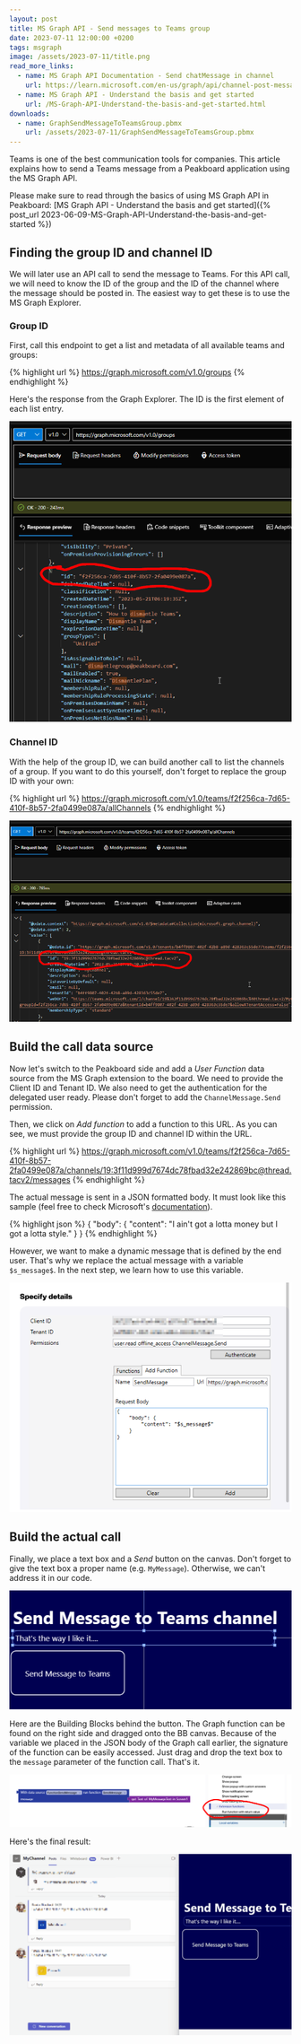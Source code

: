 ```yaml
---
layout: post
title: MS Graph API - Send messages to Teams group
date: 2023-07-11 12:00:00 +0200
tags: msgraph
image: /assets/2023-07-11/title.png
read_more_links:
  - name: MS Graph API Documentation - Send chatMessage in channel
    url: https://learn.microsoft.com/en-us/graph/api/channel-post-messages?view=graph-rest-1.0&tabs=http
  - name: MS Graph API - Understand the basis and get started
    url: /MS-Graph-API-Understand-the-basis-and-get-started.html
downloads:
  - name: GraphSendMessageToTeamsGroup.pbmx
    url: /assets/2023-07-11/GraphSendMessageToTeamsGroup.pbmx
---
```

Teams is one of the best communication tools for companies. This article explains how to send a Teams message from a Peakboard application using the MS Graph API.

Please make sure to read through the basics of using MS Graph API in Peakboard: [MS Graph API - Understand the basis and get started]({% post_url 2023-06-09-MS-Graph-API-Understand-the-basis-and-get-started %})

## Finding the group ID and channel ID

We will later use an API call to send the message to Teams. For this API call, we will need to know the ID of the group and the ID of the channel where the message should be posted in. The easiest way to get these is to use the MS Graph Explorer.

### Group ID

First, call this endpoint to get a list and metadata of all available teams and groups:

{% highlight url %}
https://graph.microsoft.com/v1.0/groups
{% endhighlight %}

Here's the response from the Graph Explorer. The ID is the first element of each list entry.

![image](/assets/2023-07-11/010.png)

### Channel ID

With the help of the group ID, we can build another call to list the channels of a group. If you want to do this yourself, don't forget to replace the group ID with your own:

{% highlight url %}
https://graph.microsoft.com/v1.0/teams/f2f256ca-7d65-410f-8b57-2fa0499e087a/allChannels
{% endhighlight %}

![image](/assets/2023-07-11/020.png)

## Build the call data source

Now let's switch to the Peakboard side and add a _User Function_ data source from the MS Graph extension to the board. We need to provide the Client ID and Tenant ID. We also need to get the authentication for the delegated user ready. Please don't forget to add the `ChannelMessage.Send` permission.

Then, we click on _Add function_ to add a function to this URL. As you can see, we must provide the group ID and channel ID within the URL.

{% highlight url %}
https://graph.microsoft.com/v1.0/teams/f2f256ca-7d65-410f-8b57-2fa0499e087a/channels/19:3f11d999d7674dc78fbad32e242869bc@thread.tacv2/messages
{% endhighlight %}

The actual message is sent in a JSON formatted body. It must look like this sample (feel free to check Microsoft's [documentation](https://learn.microsoft.com/en-us/graph/api/channel-post-messages?view=graph-rest-1.0&tabs=http)).

{% highlight json %}
{
    "body": {
        "content": "I ain't got a lotta money but I got a lotta style."
    }
}
{% endhighlight %}

However, we want to make a dynamic message that is defined by the end user. That's why we replace the actual message with a variable `$s_message$`. In the next step, we learn how to use this variable.

![image](/assets/2023-07-11/030.png)

## Build the actual call

Finally, we place a text box and a _Send_ button on the canvas. Don't forget to give the text box a proper name (e.g. `MyMessage`). Otherwise, we can't address it in our code.

![image](/assets/2023-07-11/040.png)

Here are the Building Blocks behind the button. The Graph function can be found on the right side and dragged onto the BB canvas. Because of the variable we placed in the JSON body of the Graph call earlier, the signature of the function can be easily accessed. Just drag and drop the text box to the `message` parameter of the function call. That's it.

![image](/assets/2023-07-11/050.png)

Here's the final result:

![image](/assets/2023-07-11/060.gif)
